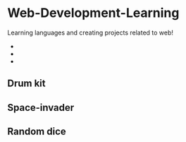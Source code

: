 # Web-Development-Learning
Learning languages and creating projects related to web!
<ul>
  <li>
  </li>
  <li>
  </li>
  <li>
  </li>
  
  </ul>
  
## Drum kit

## Space-invader

## Random dice
